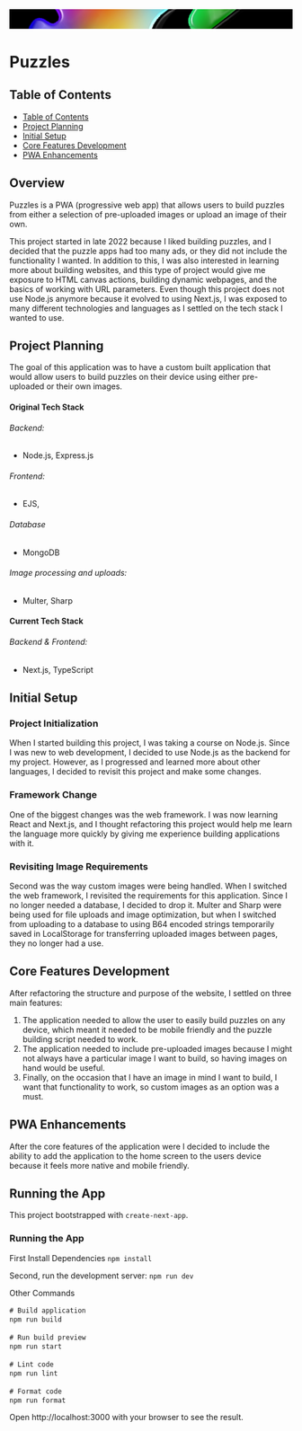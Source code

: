 <img src="./reademe.png" alt="Banner image">

# Puzzles

## Table of Contents

-   [Table of Contents](#overview)
-   [Project Planning](#project-planning)
-   [Initial Setup](#initial-setup)
-   [Core Features Development](#core-features-development)
-   [PWA Enhancements](#pwa-enhancements)

## Overview

Puzzles is a PWA (progressive web app) that allows users to build puzzles from either a selection of pre-uploaded images or upload an image of their own.

This project started in late 2022 because I liked building puzzles, and I decided that the puzzle apps had too many ads, or they did not include the functionality I wanted. In addition to this, I was also interested in learning more about building websites, and this type of project would give me exposure to HTML canvas actions, building dynamic webpages, and the basics of working with URL parameters. Even though this project does not use Node.js anymore because it evolved to using Next.js, I was exposed to many different technologies and languages as I settled on the tech stack I wanted to use.

## Project Planning

The goal of this application was to have a custom built application that would allow users to build puzzles on their device using either pre-uploaded or their own images.

#### Original Tech Stack

###### Backend:

-   Node.js, Express.js

###### Frontend:

-   EJS,

###### Database

-   MongoDB

###### Image processing and uploads:

-   Multer, Sharp

#### Current Tech Stack

###### Backend & Frontend:

-   Next.js, TypeScript

## Initial Setup

### Project Initialization

When I started building this project, I was taking a course on Node.js. Since I was new to web development, I decided to use Node.js as the backend for my project. However, as I progressed and learned more about other languages, I decided to revisit this project and make some changes.

### Framework Change

One of the biggest changes was the web framework. I was now learning React and Next.js, and I thought refactoring this project would help me learn the language more quickly by giving me experience building applications with it.

### Revisiting Image Requirements

Second was the way custom images were being handled. When I switched the web framework, I revisited the requirements for this application. Since I no longer needed a database, I decided to drop it. Multer and Sharp were being used for file uploads and image optimization, but when I switched from uploading to a database to using B64 encoded strings temporarily saved in LocalStorage for transferring uploaded images between pages, they no longer had a use.

## Core Features Development

After refactoring the structure and purpose of the website, I settled on three main features:

1. The application needed to allow the user to easily build puzzles on any device, which meant it needed to be mobile friendly and the puzzle building script needed to work.
2. The application needed to include pre-uploaded images because I might not always have a particular image I want to build, so having images on hand would be useful.
3. Finally, on the occasion that I have an image in mind I want to build, I want that functionality to work, so custom images as an option was a must.

## PWA Enhancements

After the core features of the application were I decided to include the ability to add the application to the home screen to the users device because it feels more native and mobile friendly.

## Running the App

This project bootstrapped with `create-next-app`.

### Running the App

First Install Dependencies
`npm install`

Second, run the development server:
`npm run dev`

Other Commands

```
# Build application
npm run build

# Run build preview
npm run start

# Lint code
npm run lint

# Format code
npm run format
```

Open http://localhost:3000 with your browser to see the result.
